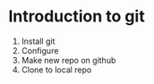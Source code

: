 # Introduction to git
1. Install git
1. Configure
1. Make new repo on github
1. Clone to local repo


